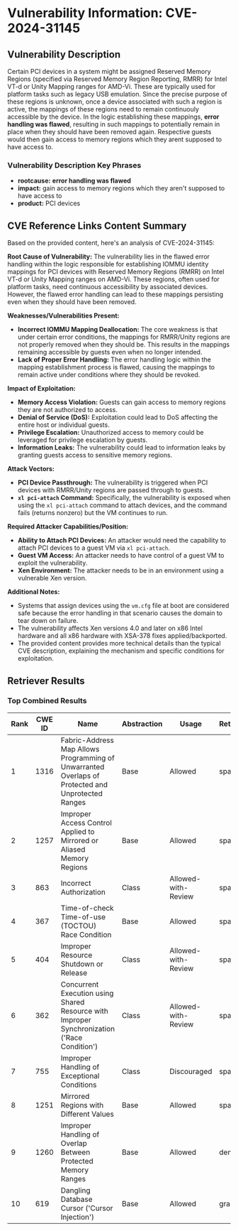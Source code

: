 # Vulnerability Information: CVE-2024-31145

## Vulnerability Description
Certain PCI devices in a system might be assigned Reserved Memory Regions (specified via Reserved Memory Region Reporting, RMRR) for Intel VT-d or Unity Mapping ranges for AMD-Vi. These are typically used for platform tasks such as legacy USB emulation. Since the precise purpose of these regions is unknown, once a device associated with such a region is active, the mappings of these regions need to remain continuouly accessible by the device. In the logic establishing these mappings, **error handling was flawed**, resulting in such mappings to potentially remain in place when they should have been removed again. Respective guests would then gain access to memory regions which they arent supposed to have access to.

### Vulnerability Description Key Phrases
- **rootcause:** **error handling was flawed**
- **impact:** gain access to memory regions which they aren't supposed to have access to
- **product:** PCI devices

## CVE Reference Links Content Summary
Based on the provided content, here's an analysis of CVE-2024-31145:

**Root Cause of Vulnerability:**
The vulnerability lies in the flawed error handling within the logic responsible for establishing IOMMU identity mappings for PCI devices with Reserved Memory Regions (RMRR) on Intel VT-d or Unity Mapping ranges on AMD-Vi. These regions, often used for platform tasks, need continuous accessibility by associated devices. However, the flawed error handling can lead to these mappings persisting even when they should have been removed.

**Weaknesses/Vulnerabilities Present:**
- **Incorrect IOMMU Mapping Deallocation:** The core weakness is that under certain error conditions, the mappings for RMRR/Unity regions are not properly removed when they should be. This results in the mappings remaining accessible by guests even when no longer intended.
- **Lack of Proper Error Handling:** The error handling logic within the mapping establishment process is flawed, causing the mappings to remain active under conditions where they should be revoked.

**Impact of Exploitation:**
- **Memory Access Violation:** Guests can gain access to memory regions they are not authorized to access.
- **Denial of Service (DoS):** Exploitation could lead to DoS affecting the entire host or individual guests.
- **Privilege Escalation:** Unauthorized access to memory could be leveraged for privilege escalation by guests.
- **Information Leaks:** The vulnerability could lead to information leaks by granting guests access to sensitive memory regions.

**Attack Vectors:**
- **PCI Device Passthrough:** The vulnerability is triggered when PCI devices with RMRR/Unity regions are passed through to guests.
- **`xl pci-attach` Command:** Specifically, the vulnerability is exposed when using the `xl pci-attach` command to attach devices, and the command fails (returns nonzero) but the VM continues to run.

**Required Attacker Capabilities/Position:**
- **Ability to Attach PCI Devices:** An attacker would need the capability to attach PCI devices to a guest VM via `xl pci-attach`.
- **Guest VM Access:** An attacker needs to have control of a guest VM to exploit the vulnerability.
- **Xen Environment:** The attacker needs to be in an environment using a vulnerable Xen version.

**Additional Notes:**
- Systems that assign devices using the `vm.cfg` file at boot are considered safe because the error handling in that scenario causes the domain to tear down on failure.
- The vulnerability affects Xen versions 4.0 and later on x86 Intel hardware and all x86 hardware with XSA-378 fixes applied/backported.
- The provided content provides more technical details than the typical CVE description, explaining the mechanism and specific conditions for exploitation.

## Retriever Results

### Top Combined Results

| Rank | CWE ID | Name | Abstraction | Usage  | Retrievers | Individual Scores |
|------|--------|------|-------------|-------|------------|-------------------|
| 1 | 1316 | Fabric-Address Map Allows Programming of Unwarranted Overlaps of Protected and Unprotected Ranges | Base | Allowed | sparse | 0.564 |
| 2 | 1257 | Improper Access Control Applied to Mirrored or Aliased Memory Regions | Base | Allowed | sparse | 0.548 |
| 3 | 863 | Incorrect Authorization | Class | Allowed-with-Review | sparse | 0.521 |
| 4 | 367 | Time-of-check Time-of-use (TOCTOU) Race Condition | Base | Allowed | sparse | 0.521 |
| 5 | 404 | Improper Resource Shutdown or Release | Class | Allowed-with-Review | sparse | 0.499 |
| 6 | 362 | Concurrent Execution using Shared Resource with Improper Synchronization ('Race Condition') | Class | Allowed-with-Review | sparse | 0.495 |
| 7 | 755 | Improper Handling of Exceptional Conditions | Class | Discouraged | sparse | 0.493 |
| 8 | 1251 | Mirrored Regions with Different Values | Base | Allowed | sparse | 0.493 |
| 9 | 1260 | Improper Handling of Overlap Between Protected Memory Ranges | Base | Allowed | dense | 0.550 |
| 10 | 619 | Dangling Database Cursor ('Cursor Injection') | Base | Allowed | graph | 0.002 |

